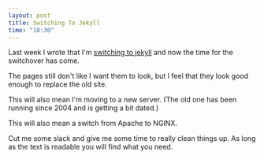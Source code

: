 ```yaml
---
layout: post
title: Switching To Jekyll
time: "18:30"
---
```


Last week I wrote that I'm [switching to jekyll](/2010/01/29/Switching-To-Jekyll/) and now the time for the switchover has come.

The pages still don't like I want them to look,
but I feel that they look good enough to replace the old site.

This will also mean I'm moving to a new server.
(The old one has been running since 2004 and is getting a bit dated.)

This will also mean a switch from Apache to NGINX.

Cut me some slack and give me some time to really clean things up.
As long as the text is readable you will find what you need.


